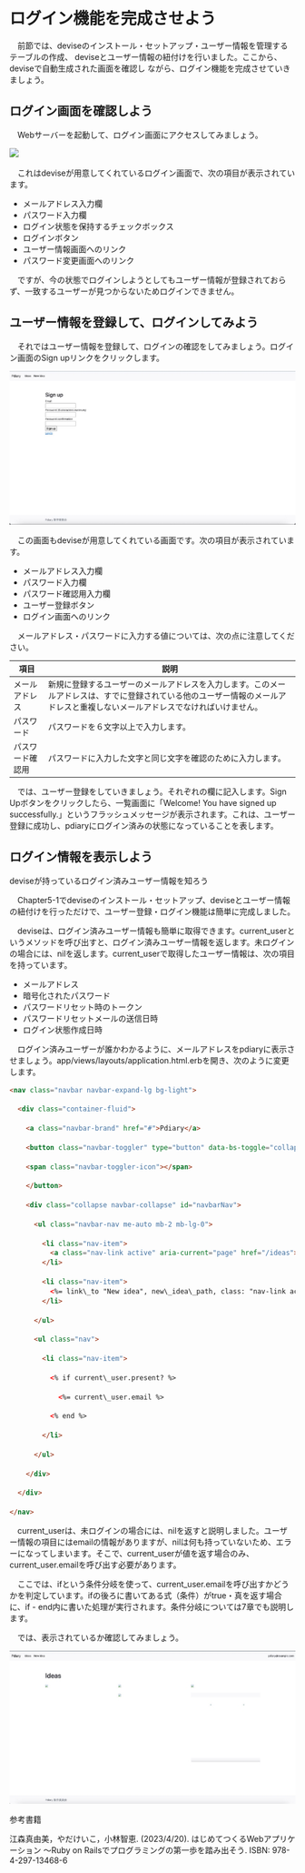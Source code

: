 ﻿# ログイン機能を完成させよう

　前節では、deviseのインストール・セットアップ・ユーザー情報を管理するテーブルの作成、 deviseとユーザー情報の紐付けを行いました。ここから、deviseで自動生成された画面を確認し ながら、ログイン機能を完成させていきましょう。

## ログイン画面を確認しよう

　Webサーバーを起動して、ログイン画面にアクセスしてみましょう。

![](5ecf80d1-3519-43e1-b56a-0fe42002221f.001.png)

　これはdeviseが用意してくれているログイン画面で、次の項目が表示されています。

- メールアドレス入力欄
- パスワード入力欄
- ログイン状態を保持するチェックボックス
- ログインボタン
- ユーザー情報画面へのリンク
- パスワード変更画面へのリンク

　ですが、今の状態でログインしようとしてもユーザー情報が登録されておらず、一致するユーザーが見つからないためログインできません。

## ユーザー情報を登録して、ログインしてみよう

　それではユーザー情報を登録して、ログインの確認をしてみましょう。ログイン画面のSign upリンクをクリックします。

![](5ecf80d1-3519-43e1-b56a-0fe42002221f.002.jpeg)

　この画面もdeviseが用意してくれている画面です。次の項目が表示されています。

- メールアドレス入力欄
- パスワード入力欄
- パスワード確認用入力欄
- ユーザー登録ボタン
- ログイン画面へのリンク

　メールアドレス・パスワードに入力する値については、次の点に注意してください。



|項目|説明|
| - | - |
|メールアドレス|新規に登録するユーザーのメールアドレスを入力します。このメールアドレスは、すでに登録されている他のユーザー情報のメールアドレスと重複しないメールアドレスでなければいけません。|
|パスワード|パスワードを６文字以上で入力します。|
|パスワード確認用|パスワードに入力した文字と同じ文字を確認のために入力します。|

　では、ユーザー登録をしていきましょう。それぞれの欄に記入します。Sign Upボタンをクリックしたら、一覧画面に「Welcome! You have signed up successfully.」というフラッシュメッセージが表示されます。これは、ユーザー登録に成功し、pdiaryにログイン済みの状態になっていることを表します。

## ログイン情報を表示しよう

deviseが持っているログイン済みユーザー情報を知ろう

　Chapter5-1でdeviseのインストール・セットアップ、deviseとユーザー情報の紐付けを行っただけで、ユーザー登録・ログイン機能は簡単に完成しました。

　deviseは、ログイン済みユーザー情報も簡単に取得できます。current\_userというメソッドを呼び出すと、ログイン済みユーザー情報を返します。未ログインの場合には、nilを返します。current\_userで取得したユーザー情報は、次の項目を持っています。

- メールアドレス
- 暗号化されたパスワード
- パスワードリセット時のトークン
- パスワードリセットメールの送信日時
- ログイン状態作成日時

　ログイン済みユーザーが誰かわかるように、メールアドレスをpdiaryに表示させましょう。app/views/layouts/application.html.erbを開き、次のように変更します。

```html
<nav class="navbar navbar-expand-lg bg-light">

  <div class="container-fluid">

    <a class="navbar-brand" href="#">Pdiary</a>

    <button class="navbar-toggler" type="button" data-bs-toggle="collapse" data-bs-target="#navbarNav" aria-controls="navbarNav" aria-expanded="false" aria-label="Toggle navigation">

    <span class="navbar-toggler-icon"></span>

    </button>

    <div class="collapse navbar-collapse" id="navbarNav">

      <ul class="navbar-nav me-auto mb-2 mb-lg-0">

        <li class="nav-item">
          <a class="nav-link active" aria-current="page" href="/ideas">Ideas</a>
        </li>

        <li class="nav-item">
          <%= link\_to "New idea", new\_idea\_path, class: "nav-link active" %>
        </li>

      </ul>

      <ul class="nav">

        <li class="nav-item">

          <% if current\_user.present? %>

            <%= current\_user.email %>

          <% end %>

        </li>

      </ul>

    </div>

  </div>

</nav>
```

　current\_userは、未ログインの場合には、nilを返すと説明しました。ユーザー情報の項目にはemailの情報がありますが、nilは何も持っていないため、エラーになってしまいます。そこで、current\_userが値を返す場合のみ、current\_user.emailを呼び出す必要があります。

　ここでは、ifという条件分岐を使って、current\_user.emailを呼び出すかどうかを判定しています。ifの後ろに書いてある式（条件）がtrue・真を返す場合に、if - end内に書いた処理が実行されます。条件分岐については7章でも説明します。

　では、表示されているか確認してみましょう。

![](5ecf80d1-3519-43e1-b56a-0fe42002221f.004.jpeg)

参考書籍

江森真由美，やだけいこ，小林智恵. (2023/4/20). はじめてつくるWebアプリケーション 〜Ruby on Railsでプログラミングの第一歩を踏み出そう. ISBN: 978-4-297-13468-6
